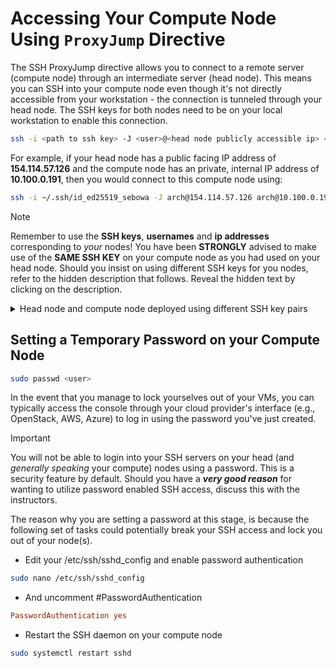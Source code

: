 # Accessing Your Compute Node Using `ProxyJump` Directive

The SSH ProxyJump directive allows you to connect to a remote server (compute node) through an intermediate server (head node). This means you can SSH into your compute node even though it's not directly accessible from your workstation - the connection is tunneled through your head node. The SSH keys for both nodes need to be on your local workstation to enable this connection.

```bash
ssh -i <path to ssh key> -J <user>@<head node publicly accessible ip> <user>@<compute node private internal ip>
```



For example, if your head node has a public facing IP address of **154.114.57.126** and the compute node has an private, internal IP address of **10.100.0.191**, then you would connect to this compute node using:

```bash
ssh -i ~/.ssh/id_ed25519_sebowa -J arch@154.114.57.126 arch@10.100.0.191
```

> [!NOTE]
> Remember to use the **SSH keys**, **usernames** and **ip addresses** corresponding to *your* nodes! You have been **STRONGLY** advised to make use of the **SAME SSH KEY** on your compute node as you had used on your head node. Should you insist on using different SSH keys for you nodes, refer to the hidden description that follows. Reveal the hidden text by clicking on the description.

<details>
<summary>Head node and compute node deployed using different SSH key pairs</summary>

```bash
ssh -o ProxyCommand="ssh -i <path to head node ssh key> -l <user> -W %h:%p <head node ip>" -i <path to  compute node ip> <user>@<compute node ip>
```
</details>

## Setting a Temporary Password on your Compute Node

```bash
sudo passwd <user>
```

In the event that you manage to lock yourselves out of your VMs, you can typically access the console through your cloud provider's interface (e.g., OpenStack, AWS, Azure) to log in using the password you've just created.

> [!IMPORTANT]
> You will not be able to login into your SSH servers on your head (and *generally speaking* your compute) nodes using a password. This is a security feature by default. Should you have a ***very good reason*** for wanting to utilize password enabled SSH access, discuss this with the instructors.
>
> The reason why you are setting a password at this stage, is because the following set of tasks could potentially break your SSH access and lock you out of your node(s).
>
> * Edit your /etc/ssh/sshd_config and enable password authentication
> ```bash
> sudo nano /etc/ssh/sshd_config
> ```
> * And uncomment #PasswordAuthentication
> ```conf
> PasswordAuthentication yes
> ```
> 
> * Restart the SSH daemon on your compute node
> ```bash
> sudo systemctl restart sshd
> ```